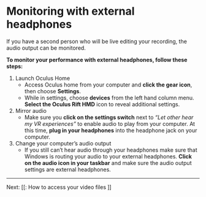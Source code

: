 # Monitoring with external headphones

If you have a second person who will be live editing your recording, the audio output can be monitored. 

**To monitor your performance with external headphones, follow these steps:**

1. Launch Oculus Home
   * Access Oculus home from your computer and **click the gear icon**, then choose **Settings**.
   * While in settings, choose **devices** from the left hand column menu. **Select the Oculus Rift HMD** icon to reveal additional settings.
2. Mirror audio
   * Make sure you **click on the settings switch** next to _“Let other hear my VR experiences”_ to enable audio to play from your computer. At this time, **plug in your headphones** into the headphone jack on your computer.  
3. Change your computer’s audio output
   * If you still can’t hear audio through your headphones make sure that Windows is routing your audio to your external headphones. **Click on the audio icon in your taskbar** and make sure the audio output settings are external headphones.

---

Next: [[: How to access your video files ]]
